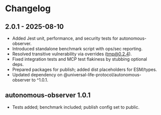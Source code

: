 # Changelog

## 2.0.1 - 2025-08-10

- Added Jest unit, performance, and security tests for autonomous-observer.
- Introduced standalone benchmark script with ops/sec reporting.
- Resolved transitive vulnerability via overrides (tmp@0.2.4).
- Fixed integration tests and MCP test flakiness by stubbing optional deps.
- Prepared packages for publish; added dist placeholders for ESM/types.
- Updated dependency on @universal-life-protocol/autonomous-observer to ^1.0.1.

## autonomous-observer 1.0.1

- Tests added; benchmark included; publish config set to public.
